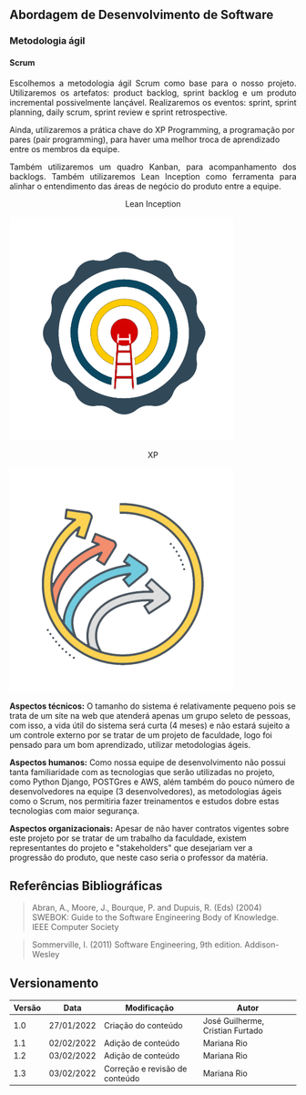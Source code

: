 ## Abordagem de Desenvolvimento de Software
### Metodologia ágil
#### Scrum

<p style="text-align: justify">
Escolhemos a metodologia ágil Scrum como base para o nosso projeto.
Utilizaremos os artefatos: product backlog, sprint backlog e um produto incremental possivelmente lançável.
Realizaremos os eventos: sprint, sprint planning, daily scrum, sprint review e sprint retrospective.

Ainda, utilizaremos a prática chave do XP Programming, a programação por pares (pair programming), para haver uma melhor troca de aprendizado entre os membros da equipe.
</p>

<p style="text-align: justify">
Também utilizaremos um quadro Kanban, para acompanhamento dos backlogs.
Também utilizaremos Lean Inception como ferramenta para alinhar o entendimento das áreas de negócio do produto entre a equipe.
</p>

<p style="text-align: center">Lean Inception</p> 

![](img/LeanInception1.png) 

<p style="text-align: center">XP</p> 

![](img/XP1.png)

<p style="text-align: justify">

<b>Aspectos técnicos:</b> O tamanho do sistema é relativamente pequeno pois se trata de um site na web que atenderá apenas um grupo seleto de pessoas, com isso, a vida útil do sistema será curta (4 meses) e não estará sujeito a um controle externo por se tratar de um projeto de faculdade, logo foi pensado para um bom aprendizado, utilizar metodologias ágeis.
</p>

<p style="text-align: justify">

<b>Aspectos humanos:</b> Como nossa equipe de desenvolvimento não possui tanta familiaridade com as tecnologias que serão utilizadas no projeto, como Python Django, POSTGres e AWS, além também do pouco número de desenvolvedores na equipe (3 desenvolvedores), as metodologias ágeis como o Scrum, nos permitiria fazer treinamentos e estudos dobre estas tecnologias com maior segurança.
</p>

<p style="text-align: justify">

<b>Aspectos organizacionais:</b> Apesar de não haver contratos vigentes sobre este projeto por se tratar de um trabalho da faculdade, existem representantes do projeto e "stakeholders" que desejariam ver a progressão do produto, que neste caso seria o professor da matéria.
</p>

## Referências Bibliográficas
> Abran, A., Moore, J., Bourque, P. and Dupuis, R. (Eds) (2004) SWEBOK: Guide to the Software Engineering Body of Knowledge. IEEE Computer Society

> Sommerville, I. (2011) Software Engineering, 9th edition. Addison-Wesley

## Versionamento

 Versão|Data      |Modificação        |Autor
-------|----------|-------------------|--------
1.0    |27/01/2022|Criação do conteúdo| José Guilherme, Cristian Furtado
1.1    |02/02/2022|Adição de conteúdo | Mariana Rio
1.2    |03/02/2022|Adição de conteúdo | Mariana Rio
1.3    |03/02/2022|Correção e revisão de conteúdo | Mariana Rio

